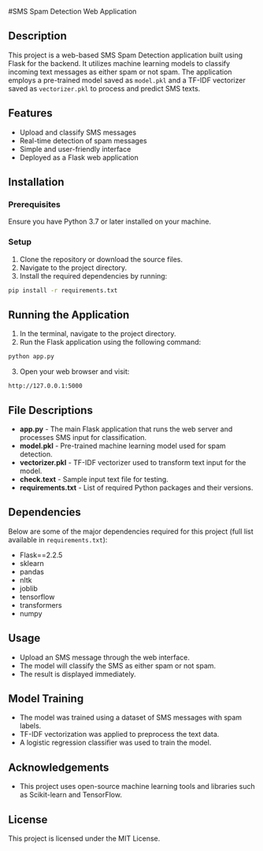 #SMS Spam Detection Web Application

## Description
This project is a web-based SMS Spam Detection application built using Flask for the backend. It utilizes machine learning models to classify incoming text messages as either spam or not spam. The application employs a pre-trained model saved as `model.pkl` and a TF-IDF vectorizer saved as `vectorizer.pkl` to process and predict SMS texts.

## Features
- Upload and classify SMS messages
- Real-time detection of spam messages
- Simple and user-friendly interface
- Deployed as a Flask web application

## Installation

### Prerequisites
Ensure you have Python 3.7 or later installed on your machine.

### Setup
1. Clone the repository or download the source files.
2. Navigate to the project directory.
3. Install the required dependencies by running:

```bash
pip install -r requirements.txt
```

## Running the Application
1. In the terminal, navigate to the project directory.
2. Run the Flask application using the following command:

```bash
python app.py
```

3. Open your web browser and visit:

```
http://127.0.0.1:5000
```

## File Descriptions
- **app.py** - The main Flask application that runs the web server and processes SMS input for classification.
- **model.pkl** - Pre-trained machine learning model used for spam detection.
- **vectorizer.pkl** - TF-IDF vectorizer used to transform text input for the model.
- **check.text** - Sample input text file for testing.
- **requirements.txt** - List of required Python packages and their versions.

## Dependencies
Below are some of the major dependencies required for this project (full list available in `requirements.txt`):
- Flask==2.2.5
- sklearn
- pandas
- nltk
- joblib
- tensorflow
- transformers
- numpy

## Usage
- Upload an SMS message through the web interface.
- The model will classify the SMS as either spam or not spam.
- The result is displayed immediately.

## Model Training
- The model was trained using a dataset of SMS messages with spam labels.
- TF-IDF vectorization was applied to preprocess the text data.
- A logistic regression classifier was used to train the model.

## Acknowledgements
- This project uses open-source machine learning tools and libraries such as Scikit-learn and TensorFlow.

## License
This project is licensed under the MIT License.

